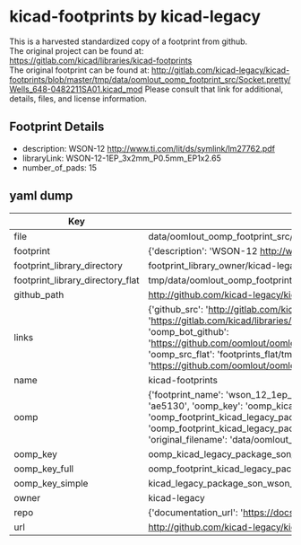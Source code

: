 # kicad-footprints by kicad-legacy  
This is a harvested standardized copy of a footprint from github.  
The original project can be found at:  
https://gitlab.com/kicad/libraries/kicad-footprints  
The original footprint can be found at:
http://gitlab.com/kicad-legacy/kicad-footprints/blob/master/tmp/data/oomlout_oomp_footprint_src/Socket.pretty/Wells_648-0482211SA01.kicad_mod
Please consult that link for additional, details, files, and license information.  
## Footprint Details
* description: WSON-12 http://www.ti.com/lit/ds/symlink/lm27762.pdf  
* libraryLink: WSON-12-1EP_3x2mm_P0.5mm_EP1x2.65  
* number_of_pads: 15  
## yaml dump  
| Key | Value |  
| --- | --- |  
| file | data/oomlout_oomp_footprint_src/kicad-footprints/Package_SON.pretty/WSON-12-1EP_3x2mm_P0.5mm_EP1x2.65.kicad_mod |  
| footprint | {'description': 'WSON-12 http://www.ti.com/lit/ds/symlink/lm27762.pdf', 'libraryLink': 'WSON-12-1EP_3x2mm_P0.5mm_EP1x2.65', 'number_of_pads': 15} |  
| footprint_library_directory | footprint_library_owner/kicad-legacy_kicad-footprints |  
| footprint_library_directory_flat | tmp/data/oomlout_oomp_footprint_src/footprints_flat/kicad_legacy_package_son_wson_12_1ep_3x2mm_p0_5mm_ep1x2_65/working |  
| github_path | http://github.com/kicad-legacy/kicad-footprints/blob/master/tmp/data/oomlout_oomp_footprint_src/Package_SON.pretty/WSON-12-1EP_3x2mm_P0.5mm_EP1x2.65.kicad_mod |  
| links | {'github_src': 'http://gitlab.com/kicad-legacy/kicad-footprints/blob/master/tmp/data/oomlout_oomp_footprint_src/Socket.pretty/Wells_648-0482211SA01.kicad_mod', 'github_src_repo': 'https://gitlab.com/kicad/libraries/kicad-footprints', 'oomp_bot': 'tmp/data/oomlout_oomp_footprint_src/footprints/kicad_legacy_package_son_wson_12_1ep_3x2mm_p0_5mm_ep1x2_65/working', 'oomp_bot_github': 'https://github.com/oomlout/oomlout_oomp_footprint_bot/tree/main/tmp/data/oomlout_oomp_footprint_src/footprints/kicad_legacy_package_son_wson_12_1ep_3x2mm_p0_5mm_ep1x2_65/working', 'oomp_src_flat': 'footprints_flat/tmp/data/oomlout_oomp_footprint_src/footprints_flat/kicad_legacy_package_son_wson_12_1ep_3x2mm_p0_5mm_ep1x2_65/working', 'oomp_src_flat_github': 'https://github.com/oomlout/oomlout_oomp_footprint_src/tree/main/tmp/data/oomlout_oomp_footprint_src/footprints_flat/kicad_legacy_package_son_wson_12_1ep_3x2mm_p0_5mm_ep1x2_65/working'} |  
| name | kicad-footprints |  
| oomp | {'footprint_name': 'wson_12_1ep_3x2mm_p0_5mm_ep1x2_65', 'library_name': 'package_son', 'md5': 'ae5130b3e3a50240258863bac6eac6c6', 'md5_10': 'ae5130b3e3', 'md5_5': 'ae513', 'md5_6': 'ae5130', 'oomp_key': 'oomp_kicad_legacy_package_son_wson_12_1ep_3x2mm_p0_5mm_ep1x2_65', 'oomp_key_extra': 'oomp_footprint_kicad_legacy_package_son_wson_12_1ep_3x2mm_p0_5mm_ep1x2_65', 'oomp_key_full': 'oomp_footprint_kicad_legacy_package_son_wson_12_1ep_3x2mm_p0_5mm_ep1x2_65_ae5130', 'oomp_key_simple': 'kicad_legacy_package_son_wson_12_1ep_3x2mm_p0_5mm_ep1x2_65', 'original_filename': 'data/oomlout_oomp_footprint_src/kicad-footprints/Package_SON.pretty/WSON-12-1EP_3x2mm_P0.5mm_EP1x2.65.kicad_mod', 'owner_name': 'kicad_legacy'} |  
| oomp_key | oomp_kicad_legacy_package_son_wson_12_1ep_3x2mm_p0_5mm_ep1x2_65 |  
| oomp_key_full | oomp_footprint_kicad_legacy_package_son_wson_12_1ep_3x2mm_p0_5mm_ep1x2_65 |  
| oomp_key_simple | kicad_legacy_package_son_wson_12_1ep_3x2mm_p0_5mm_ep1x2_65 |  
| owner | kicad-legacy |  
| repo | {'documentation_url': 'https://docs.github.com/rest/repos/repos#get-a-repository', 'message': 'Not Found'} |  
| url | http://github.com/kicad-legacy/kicad-footprints |  

